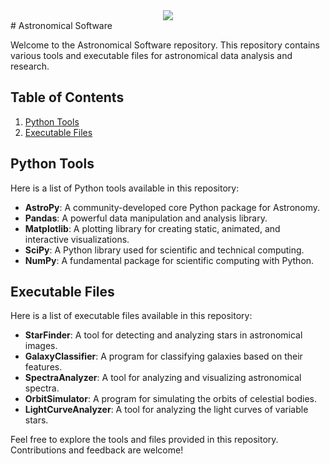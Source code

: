 <div align="center"><img src="./assets/head.jpg"></div>
# Astronomical Software

Welcome to the Astronomical Software repository. This repository contains various tools and executable files for astronomical data analysis and research.

## Table of Contents

1. [Python Tools](#python-tools)
2. [Executable Files](#executable-files)

## Python Tools

Here is a list of Python tools available in this repository:

- **AstroPy**: A community-developed core Python package for Astronomy.
- **Pandas**: A powerful data manipulation and analysis library.
- **Matplotlib**: A plotting library for creating static, animated, and interactive visualizations.
- **SciPy**: A Python library used for scientific and technical computing.
- **NumPy**: A fundamental package for scientific computing with Python.

## Executable Files

Here is a list of executable files available in this repository:

- **StarFinder**: A tool for detecting and analyzing stars in astronomical images.
- **GalaxyClassifier**: A program for classifying galaxies based on their features.
- **SpectraAnalyzer**: A tool for analyzing and visualizing astronomical spectra.
- **OrbitSimulator**: A program for simulating the orbits of celestial bodies.
- **LightCurveAnalyzer**: A tool for analyzing the light curves of variable stars.

Feel free to explore the tools and files provided in this repository. Contributions and feedback are welcome!
